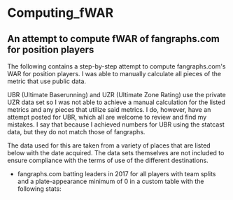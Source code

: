 # Computing_fWAR
## An attempt to compute fWAR of fangraphs.com for position players
The following contains a step-by-step attempt to compute fangraphs.com's WAR for position players. I was able to manually calculate all pieces of the metric that use public data.

UBR (Ultimate Baserunning) and UZR (Ultimate Zone Rating) use the private UZR data set so I was not able to achieve a manual calculation for the listed metrics and any pieces that utilize said metrics. I do, however, have an attempt posted for UBR, which all are welcome to review and find my mistakes. I say that because I achieved numbers for UBR using the statcast data, but they do not match those of fangraphs.

The data used for this are taken from a variety of places that are listed below with the date acquired. The data sets themselves are not included to ensure compliance with the terms of use of the different destinations.

- fangraphs.com batting leaders in 2017 for all players with team splits and a plate-appearance minimum of 0 in a custom table with the following stats: 
